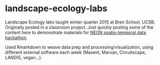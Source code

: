 # landscape-ecology-labs
Landscape Ecology labs taught winter quarter 2015 at Bren School, UCSB. Originally posted in a classroom project. Just quickly posting some of the content here to demonstrate materials for [NEON spatio-temporal data hackathon](http://www.neoninc.org/updates-events/events/hackathon-spatio-temporal-data-lesson-building).

Used Rmarkdown to weave data prep and processing/visualization, using different external software each week (Maxent, Marxan, Circuitscape, LANDIS, vegan...).
